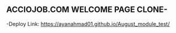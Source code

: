 ## ACCIOJOB.COM WELCOME PAGE CLONE-


-Deploy Link: https://ayanahmad01.github.io/August_module_test/
